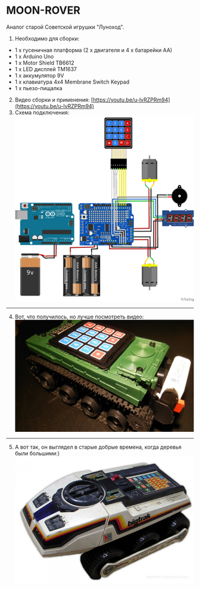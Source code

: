 # MOON-ROVER
Аналог старой Советской игрушки "Луноход".

1. Необходимо для сборки:
* 1 х гусеничная платформа (2 х двигателя и 4 х батарейки АА)
* 1 x Arduino Uno
* 1 х Motor Shield TB6612
* 1 х LED дисплей TM1637
* 1 х аккумулятор 9V
* 1 х клавиатура 4x4 Membrane Switch Keypad
* 1 х пьезо-пищалка
2. Видео сборки и применения: [https://youtu.be/u-lvRZPRm94](https://youtu.be/u-lvRZPRm94)
3. Схема подключения:
![Схема подключения](https://github.com/dbprof/moon-rover/blob/master/9_2.png)
***
4. Вот, что получилось, но лучше посмотреть видео:
![moon-rover](https://github.com/dbprof/moon-rover/blob/master/moon-rover.jpg)
***
5. А вот так, он выглядел в старые добрые времена, когда деревья были большими:)
![Луноход](https://github.com/dbprof/moon-rover/blob/master/1.jpeg)
